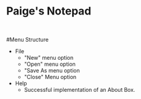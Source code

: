 # Paige's Notepad
</br>

#Menu Structure
- File 
  - "New" menu option 
  - "Open" menu option 
  - "Save As menu option 
  - "Close" Menu option
- Help
  - Successful implementation of an About Box.
